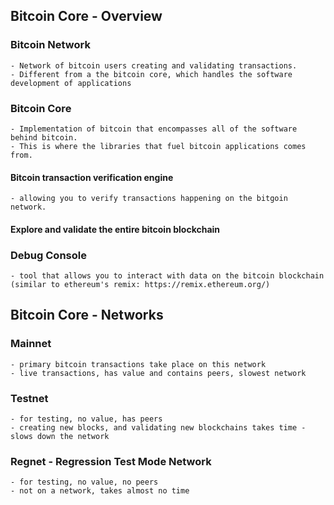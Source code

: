 ## Bitcoin Core - Overview

### Bitcoin Network
	- Network of bitcoin users creating and validating transactions.
	- Different from a the bitcoin core, which handles the software development of applications

### Bitcoin Core 
	- Implementation of bitcoin that encompasses all of the software behind bitcoin.
	- This is where the libraries that fuel bitcoin applications comes from.

#### Bitcoin transaction verification engine
	- allowing you to verify transactions happening on the bitgoin network.

#### Explore and validate the entire bitcoin blockchain

### Debug Console
	- tool that allows you to interact with data on the bitcoin blockchain (similar to ethereum's remix: https://remix.ethereum.org/)

## Bitcoin Core - Networks

### Mainnet
	- primary bitcoin transactions take place on this network
	- live transactions, has value and contains peers, slowest network

### Testnet
	- for testing, no value, has peers
	- creating new blocks, and validating new blockchains takes time - slows down the network

### Regnet - Regression Test Mode Network
	- for testing, no value, no peers
	- not on a network, takes almost no time